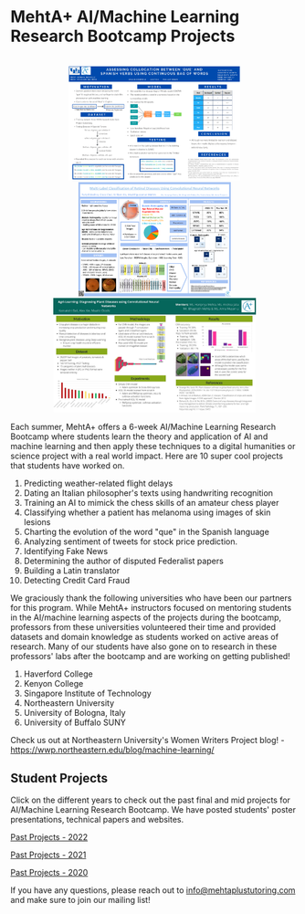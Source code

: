 # MehtA+ AI/Machine Learning Research Bootcamp Projects

<p align="center">
<br>
  <img style="width:300px;"src="2022/Spanish.png" />
  <img style="width:267px;"src="2022/Retinal.png" />
  <img style="width:355px;"src="2022/AgriLearning.jpeg" />
<br>
</p>

Each summer, MehtA+ offers a 6-week AI/Machine Learning Research Bootcamp where students learn the theory and application of AI and machine learning and then apply these techniques to a digital humanities or science project with a real world impact. Here are 10 super cool projects that students have worked on. 

1) Predicting weather-related flight delays
2) Dating an Italian philosopher's texts using handwriting recognition
3) Training an AI to mimick the chess skills of an amateur chess player
4) Classifying whether a patient has melanoma using images of skin lesions
5) Charting the evolution of the word "que" in the Spanish language 
6) Analyzing sentiment of tweets for stock price prediction. 
7) Identifying Fake News
8) Determining the author of disputed Federalist papers
9) Building a Latin translator
10) Detecting Credit Card Fraud 


We graciously thank the following universities who have been our partners for this program. While MehtA+ instructors focused on mentoring students in the AI/machine learning aspects of the projects during the bootcamp, professors from these universities volunteered their time and provided datasets and domain knowledge as students worked on active areas of research. Many of our students have also gone on to research in these professors' labs after the bootcamp and are working on getting published!

1) Haverford College
2) Kenyon College
3) Singapore Institute of Technology
4) Northeastern University
5) University of Bologna, Italy
6) University of Buffalo SUNY 

Check us out at Northeastern University's Women Writers Project blog! - https://wwp.northeastern.edu/blog/machine-learning/

## Student Projects 
Click on the different years to check out the past final and mid projects for AI/Machine Learning Research Bootcamp. We have posted students' poster presentations, technical papers and websites. 


[Past Projects - 2022](2022)

[Past Projects - 2021](2021)

[Past Projects - 2020](2020)



If you have any questions, please reach out to info@mehtaplustutoring.com and make sure to join our mailing list!
